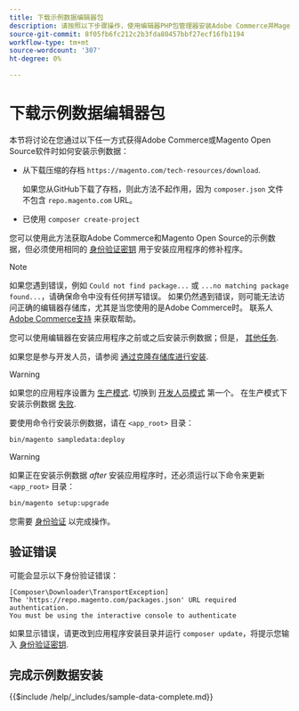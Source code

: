 ```yaml
---
title: 下载示例数据编辑器包
description: 请按照以下步骤操作，使用编辑器PHP包管理器安装Adobe Commerce并Magento Open Source示例数据。
source-git-commit: 8f05fb6fc212c2b3fda80457bbf27ecf16fb1194
workflow-type: tm+mt
source-wordcount: '307'
ht-degree: 0%

---
```



# 下载示例数据编辑器包

本节将讨论在您通过以下任一方式获得Adobe Commerce或Magento Open Source软件时如何安装示例数据：

* 从下载压缩的存档 `https://magento.com/tech-resources/download`.

   如果您从GitHub下载了存档，则此方法不起作用，因为 `composer.json` 文件不包含 `repo.magento.com` URL。

* 已使用 `composer create-project`

您可以使用此方法获取Adobe Commerce和Magento Open Source的示例数据，但必须使用相同的 [身份验证密钥](../prerequisites/authentication-keys.md) 用于安装应用程序的修补程序。

>[!NOTE]
>
>如果您遇到错误，例如 `Could not find package...` 或 `...no matching package found...`，请确保命令中没有任何拼写错误。 如果仍然遇到错误，则可能无法访问正确的编辑器存储库，尤其是当您使用的是Adobe Commerce时。 联系人 [Adobe Commerce支持](https://support.magento.com/hc/en-us) 来获取帮助。

您可以使用编辑器在安装应用程序之前或之后安装示例数据；但是， [其他任务](remove-or-update.md).

如果您是参与开发人员，请参阅 [通过克隆存储库进行安装](git-repositories.md).

>[!WARNING]
>
>如果您的应用程序设置为 [生产模式](../../configuration/bootstrap/application-modes.md#production-mode). 切换到 [开发人员模式](../../configuration/bootstrap/application-modes.md#developer-mode) 第一个。 在生产模式下安装示例数据 [失败](https://support.magento.com/hc/en-us/articles/360033824571#symptom-production-mode-trouble-samp-prod-).

要使用命令行安装示例数据，请在 `<app_root>` 目录：

```bash
bin/magento sampledata:deploy
```

>[!WARNING]
>
>如果正在安装示例数据 _after_ 安装应用程序时，还必须运行以下命令来更新 `<app_root>` 目录：

```bash
bin/magento setup:upgrade
```

您需要 [身份验证](../prerequisites/authentication-keys.md) 以完成操作。

## 验证错误

可能会显示以下身份验证错误：

```terminal
[Composer\Downloader\TransportException]
The 'https://repo.magento.com/packages.json' URL required authentication.
You must be using the interactive console to authenticate
```

如果显示错误，请更改到应用程序安装目录并运行 `composer update`，将提示您输入 [身份验证密钥](../prerequisites/authentication-keys.md).

## 完成示例数据安装

{{$include /help/_includes/sample-data-complete.md}}
